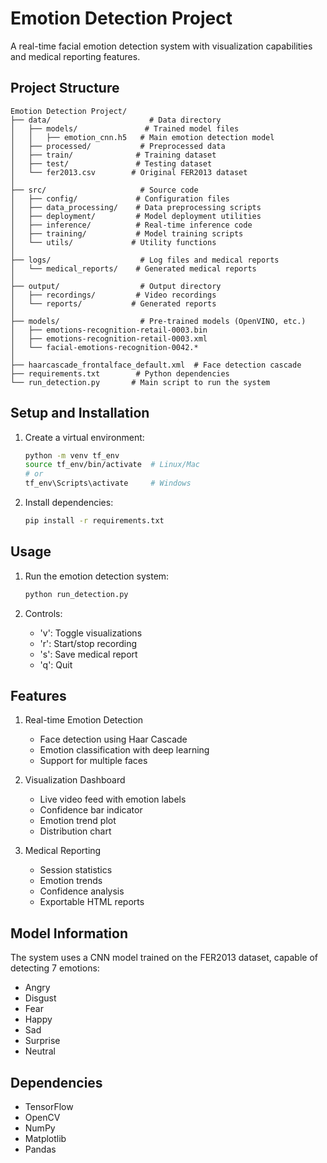 # Emotion Detection Project

A real-time facial emotion detection system with visualization capabilities and medical reporting features.

## Project Structure

```
Emotion Detection Project/
├── data/                      # Data directory
│   ├── models/               # Trained model files
│   │   ├── emotion_cnn.h5   # Main emotion detection model
│   ├── processed/           # Preprocessed data
│   ├── train/              # Training dataset
│   ├── test/               # Testing dataset
│   └── fer2013.csv        # Original FER2013 dataset
│
├── src/                     # Source code
│   ├── config/             # Configuration files
│   ├── data_processing/    # Data preprocessing scripts
│   ├── deployment/         # Model deployment utilities
│   ├── inference/          # Real-time inference code
│   ├── training/           # Model training scripts
│   └── utils/             # Utility functions
│
├── logs/                    # Log files and medical reports
│   └── medical_reports/    # Generated medical reports
│
├── output/                  # Output directory
│   ├── recordings/         # Video recordings
│   └── reports/           # Generated reports
│
├── models/                  # Pre-trained models (OpenVINO, etc.)
│   ├── emotions-recognition-retail-0003.bin
│   ├── emotions-recognition-retail-0003.xml
│   └── facial-emotions-recognition-0042.*
│
├── haarcascade_frontalface_default.xml  # Face detection cascade
├── requirements.txt        # Python dependencies
└── run_detection.py       # Main script to run the system

```

## Setup and Installation

1. Create a virtual environment:
   ```bash
   python -m venv tf_env
   source tf_env/bin/activate  # Linux/Mac
   # or
   tf_env\Scripts\activate     # Windows
   ```

2. Install dependencies:
   ```bash
   pip install -r requirements.txt
   ```

## Usage

1. Run the emotion detection system:
   ```bash
   python run_detection.py
   ```

2. Controls:
   - 'v': Toggle visualizations
   - 'r': Start/stop recording
   - 's': Save medical report
   - 'q': Quit

## Features

1. Real-time Emotion Detection
   - Face detection using Haar Cascade
   - Emotion classification with deep learning
   - Support for multiple faces

2. Visualization Dashboard
   - Live video feed with emotion labels
   - Confidence bar indicator
   - Emotion trend plot
   - Distribution chart

3. Medical Reporting
   - Session statistics
   - Emotion trends
   - Confidence analysis
   - Exportable HTML reports

## Model Information

The system uses a CNN model trained on the FER2013 dataset, capable of detecting 7 emotions:
- Angry
- Disgust
- Fear
- Happy
- Sad
- Surprise
- Neutral

## Dependencies

- TensorFlow
- OpenCV
- NumPy
- Matplotlib
- Pandas
